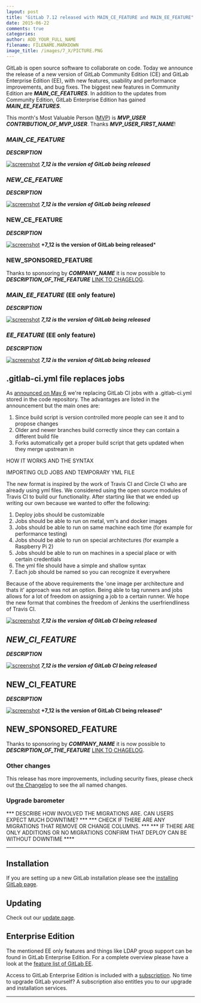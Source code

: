 ```yaml
---
layout: post
title: "GitLab 7.12 released with MAIN_CE_FEATURE and MAIN_EE_FEATURE"
date: 2015-06-22
comments: true
categories:
author: ADD_YOUR_FULL_NAME
filename: FILENAME.MARKDOWN
image_title: /images/7_X/PICTURE.PNG
---
```


GitLab is open source software to collaborate on code.
Today we announce the release of a new version of GitLab Community Edition (CE) and GitLab Enterprise Edition (EE), with new features, usability and performance improvements, and bug fixes.
The biggest new features in Community Edition are ***MAIN_CE_FEATURES***.
In addition to the updates from Community Edition, GitLab Enterprise Edition has gained ***MAIN_EE_FEATURES***.

This month's Most Valuable Person ([MVP](https://about.gitlab.com/mvp/)) is ***MVP_USER*** ***CONTRIBUTION_OF_MVP_USER***.
Thanks ***MVP_USER_FIRST_NAME***!

<!--more-->

### ***MAIN_CE_FEATURE***

***DESCRIPTION***

[![screenshot](/images/7_12/feature.png)](/images/7_12/feature.png) ***7_12 is the version of GitLab being released***


### ***NEW_CE_FEATURE***

***DESCRIPTION***

[![screenshot](/images/7_12/feature.png)](/images/7_12/feature.png) ***7_12 is the version of GitLab being released***


### NEW_CE_FEATURE

***DESCRIPTION***

[![screenshot](/images/7_12/feature.png)](/images/7_12/feature.png) **+7_12 is the version of GitLab being released***

### NEW_SPONSORED_FEATURE

Thanks to sponsoring by ***COMPANY_NAME*** it is now possible to ***DESCRIPTION_OF_THE_FEATURE*** [LINK TO CHAGELOG](https://gitlab.com/gitlab-org/gitlab-ce/blob/7-12-stable/CHANGELOG#L18).

### ***MAIN_EE_FEATURE*** (EE only feature)

***DESCRIPTION***

[![screenshot](/images/7_12/feature.png)](/images/7_12/feature.png) ***7_12 is the version of GitLab being released***

### ***EE_FEATURE*** (EE only feature)

***DESCRIPTION***

[![screenshot](/images/7_12/feature.png)](/images/7_12/feature.png) ***7_12 is the version of GitLab being released***


## .gitlab-ci.yml file replaces jobs

As [announced on May 6](https://about.gitlab.com/2015/05/06/why-were-replacing-gitlab-ci-jobs-with-gitlab-ci-dot-yml/) we're replacing GitLab CI jobs with a .gitlab-ci.yml stored in the code repository. The advantages are listed in the announcement but the main ones are:

1. Since build script is version controlled more people can see it and to propose changes
1. Older and newer branches build correctly since they can contain a different build file
1. Forks automatically get a proper build script that gets updated when they merge upstream in

HOW IT WORKS AND THE SYNTAX

IMPORTING OLD JOBS AND TEMPORARY YML FILE

The new format is inspired by the work of Travis CI and Circle CI who are already using yml files.
We considered using the open source modules of Travis CI to build our functionality.
After starting like that we ended up writing our own because we wanted to offer the following:

1. Deploy jobs should be customizable
1. Jobs should be able to run on metal, vm's and docker images
1. Jobs should be able to run on same machine each time (for example for performance testing)
1. Jobs should be able to run on special architectures (for example a Raspberry Pi 2)
1. Jobs should be able to run on machines in a special place or with certain credentials
1. The yml file should have a simple and shallow syntax
1. Each job should be named so you can recognize it everywhere

Because of the above requirements the 'one image per architecture and thats it' approach was not an option.
Being able to tag runners and jobs allows for a lot of freedom on assigning a job to a certain runner.
We hope the new format that combines the freedom of Jenkins the userfriendliness of Travis CI.

[![screenshot](/images/7_12/feature.png)](/images/7_12/feature.png) ***7_12 is the version of GitLab CI being released***

## ***NEW_CI_FEATURE***

***DESCRIPTION***

[![screenshot](/images/7_12/feature.png)](/images/7_12/feature.png) ***7_12 is the version of GitLab CI being released***


## NEW_CI_FEATURE

***DESCRIPTION***

[![screenshot](/images/7_12/feature.png)](/images/7_12/feature.png) **+7_12 is the version of GitLab CI being released***

## NEW_SPONSORED_FEATURE

Thanks to sponsoring by ***COMPANY_NAME*** it is now possible to ***DESCRIPTION_OF_THE_FEATURE*** [LINK TO CHAGELOG](https://gitlab.com/gitlab-org/gitlab-ce/blob/7-12-stable/CHANGELOG#L18).

### Other changes

This release has more improvements, including security fixes, please check out [the Changelog](https://gitlab.com/gitlab-org/gitlab-ce/blob/master/CHANGELOG) to see the all named changes.


### Upgrade barometer

*** DESCRIBE HOW INVOLVED THE MIGRATIONS ARE. CAN USERS EXPECT MUCH DOWNTIME? ***
*** CHECK IF THERE ARE ANY MIGRATIONS THAT REMOVE OR CHANGE COLUMNS. ***
*** IF THERE ARE ONLY ADDITIONS OR NO MIGRATIONS CONFIRM THAT DEPLOY CAN BE WITHOUT DOWNTIME ****

- - -

## Installation

If you are setting up a new GitLab installation please see the [installing GitLab page](https://www.gitlab.com/installation/).

## Updating

Check out our [update page](https://about.gitlab.com/update/).

## Enterprise Edition

The mentioned EE only features and things like LDAP group support can be found in GitLab Enterprise Edition.
For a complete overview please have a look at the [feature list of GitLab EE](http://www.gitlab.com/gitlab-ee/).

Access to GitLab Enterprise Edition is included with a [subscription](http://www.gitlab.com/pricing/).
No time to upgrade GitLab yourself?
A subscription also entitles you to our upgrade and installation services.

- - -
